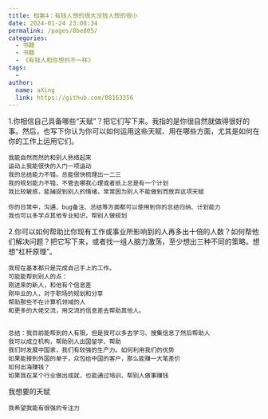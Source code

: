 ```yaml
---
title: 档案4：有钱人想的很大没钱人想的很小
date: 2024-01-24 23:08:34
permalink: /pages/8be805/
categories:
  - 书籍
  - 书籍
  - 《有钱人和你想的不一样》
tags:
  - 
author: 
  name: aXing
  link: https://github.com/08163356
---
```



1.你相信自己具备哪些“天赋”？把它们写下来。我指的是你很自然就做得很好的事。然后，也写下你认为你可以如何运用这些天赋、用在哪些方面，尤其是如何在你的工作上运用它们。

```
我能自然而然的和别人熟络起来
运动上我能很快的入门一项运动
我的总结能力不错。总能很快梳理出一二三
我的规划能力不错，不管去哪我心理或者纸上总是有一个计划
我比较敏感，能捕捉到别人的情绪，常常因为别人不能做到而放弃这项天赋

你的日常中，沟通、bug备注、总结等方面都可以使用到你的总结归纳、计划能力
我也可以多学点其他专业知识，帮别人做规划
```

2.你可以如何帮助比你现有工作或事业所影响到的人再多出十倍的人数？如何帮他们解决问题？把它写下来，或者找一组人脑力激荡，至少想出三种不同的策略。想想“杠杆原理”。

```
我现在基本都只是完成自己手上的工作。
可能能帮到别人的点：
刚进来的新人，和他有个信息差
刚毕业的人，对于职场的规划和分享
帮助那些不在计算机领域的人
和更多的大佬交流，用交流的信息差去帮助其他人。


总结：我目前能帮到的人有限，但是我可以多去学习、搜集信息了然后帮助人
我可以成立机构，帮助别人出国留学、帮助
我们时发展中国家，我们有较强的生产力。如何利用我们的优势
如果能接到外国的单子，众包给中国的客户，那么能赚一大笔差价
如何出海赚钱？
如果我在某个行业做出成就，也能通过培训、帮别人做事赚钱

```

我想要的天赋

```
我希望我能有很强的专注力
```

